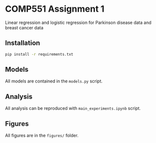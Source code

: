 # COMP551 Assignment 1

Linear regression and logistic regression for Parkinson disease data and breast cancer data 

## Installation

```bash
pip install -r requirements.txt
```

## Models
All models are contained in the `models.py` script.

## Analysis
All analysis can be reproduced with `main_experiments.ipynb` script.

## Figures
All figures are in the `figures/` folder.